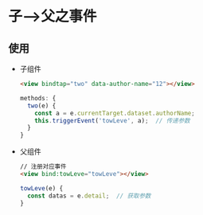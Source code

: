 # 子-->父之事件

## 使用

+ 子组件

  ```html
  <view bindtap="two" data-author-name="12"></view>
  ```

  ```js
  methods: {
    two(e) {
      const a = e.currentTarget.dataset.authorName;
      this.triggerEvent('towLeve', a);  // 传递参数
    }
  }
  ```

+ 父组件

  ```html
  // 注册对应事件
  <view bind:towLeve="towLeve"></view>
  ```

  ```js
  towLeve(e) {
    const datas = e.detail;  // 获取参数
  }
  ```

